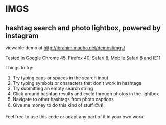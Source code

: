 # IMGS
## hashtag search and photo lightbox, powered by instagram

viewable demo at http://ibrahim.madha.net/demos/imgs/

Tested in Google Chrome 45, Firefox 40, Safari 8, Mobile Safari 8 and IE11

Things to try:
 1. Try typing caps or spaces in the search input
 2. Try typing symbols or characters that don't work in hashtags
 3. Try submitting an empty search string
 4. Click around hashtag results and cycle through photos in the lightbox
 5. Navigate to other hashtags from photo captions
 6. Give me money to do this kind of stuff 😉💰

Feel free to use this code or adapt any part of it in your own work!
